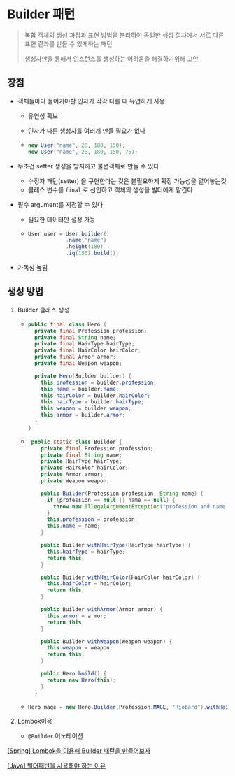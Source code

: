 # Builder 패턴

> 복합 객체의 생성 과정과 표현 방법을 분리하여 동일한 생성 절차에서 서로 다른 표현 결과를 만들 수 있게하는 패턴
>
> 생성자만을 통해서 인스턴스를 생성하는 어려움을 해결하기위해 고안



## 장점

- 객체들마다 들어가야할 인자가 각각 다를 때 유연하게 사용

  - 유연성 확보

  - 인자가 다른 생성자를 여러개 만들 필요가 없다

  - ~~~java
    new User("name", 28, 180, 150);
    new User("name", 28, 180, 150, 75);
    ~~~

- 무조건 setter 생성을 방지하고 불변객체로 만들 수 있다

  - 수정자 패턴(setter) 을 구현한다는 것은 불필요하게 확장 가능성을 열어놓는것
  - 클래스 변수를 `final` 로 선언하고 객체의 생성을 빌더에게 맡긴다

- 필수 argument를 지정할 수 있다

  - 필요한 데이터만 설정 가능

  - ~~~java
    User user = User.builder()
        		.name("name")
        		.height(180)
        		.iq(150).build();
    ~~~

    

- 가독성 높임



## 생성 방법

1. Builder 클래스 생성

   - ~~~java
     public final class Hero {
       private final Profession profession;
       private final String name;
       private final HairType hairType;
       private final HairColor hairColor;
       private final Armor armor;
       private final Weapon weapon;
     
       private Hero(Builder builder) {
         this.profession = builder.profession;
         this.name = builder.name;
         this.hairColor = builder.hairColor;
         this.hairType = builder.hairType;
         this.weapon = builder.weapon;
         this.armor = builder.armor;
       }
     }
     ~~~

   - ~~~java
      public static class Builder {
         private final Profession profession;
         private final String name;
         private HairType hairType;
         private HairColor hairColor;
         private Armor armor;
         private Weapon weapon;
     
         public Builder(Profession profession, String name) {
           if (profession == null || name == null) {
             throw new IllegalArgumentException("profession and name can not be null");
           }
           this.profession = profession;
           this.name = name;
         }
     
         public Builder withHairType(HairType hairType) {
           this.hairType = hairType;
           return this;
         }
     
         public Builder withHairColor(HairColor hairColor) {
           this.hairColor = hairColor;
           return this;
         }
     
         public Builder withArmor(Armor armor) {
           this.armor = armor;
           return this;
         }
     
         public Builder withWeapon(Weapon weapon) {
           this.weapon = weapon;
           return this;
         }
     
         public Hero build() {
           return new Hero(this);
         }
       }
     ~~~

   - ~~~java
     Hero mage = new Hero.Builder(Profession.MAGE, "Riobard").withHairColor(HairColor.BLACK).withWeapon(Weapon.DAGGER).build();
     ~~~

     

2. Lombok이용

   - `@Builder` 어노테이션



[[Spring] Lombok을 이용해 Builder 패턴을 만들어보자](https://zorba91.tistory.com/298)

[[Java] 빌더패턴을 사용해야 하는 이유](https://mangkyu.tistory.com/163)